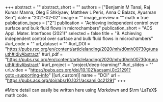 +++
abstract = ""
abstract_short = ""
authors = ["Benjamin M Tansi, Raj Kumar Manna, Oleg E Shklyaev, Matthew L Peris, Anna C Balazs, Ayusman Sen"]
date = "2021-02-02"
image = ""
image_preview = ""
math = true
publication_types = ["2"]
publication = "Achieving independent control over surface and bulk fluid flows in microchambers"
publication_short = "ACS Appl. Mater. Interfaces (2021)"
selected = false
title = "9. Achieving independent control over surface and bulk fluid flows in microchambers"
#url_code = ""
url_dataset = ""
#url_DOI = "https://pubs.rsc.org/en/content/articlelanding/2020/mh/d0mh00730g/unauth#!divAbstract"
#url_pdf = "https://pubs.rsc.org/en/content/articlelanding/2020/mh/d0mh00730g/unauth#!divAbstract"
#url_project = "project/deep-learning/"
#url_slides = ""
url_video = "https://pubs.acs.org/doi/10.1021/acsami.0c21291?goto=supporting-info"
[[url_custom]]
    name = "DOI"
    url = "https://pubs.acs.org/doi/abs/10.1021/acsami.0c21291"
+++

#More detail can easily be written here using *Markdown* and $\rm \LaTeX$ math code.
